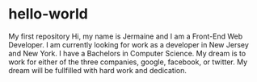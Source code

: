 # hello-world
My first repository
Hi, my name is Jermaine and I am a Front-End Web Developer. I am currently looking for work as a 
developer in New Jersey and New York. I have a Bachelors in Computer Science.
My dream is to work for either of the three companies, google, facebook, or twitter. 
My dream will be fullfilled with hard work and dedication. 
